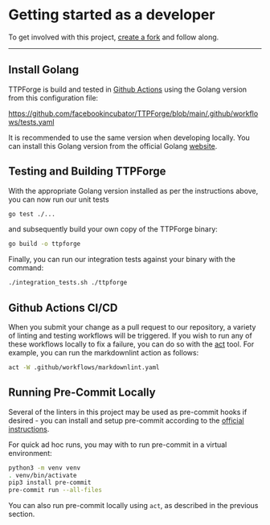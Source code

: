 # Getting started as a developer

To get involved with this project,
[create a fork](https://docs.github.com/en/get-started/quickstart/fork-a-repo)
and follow along.

---

## Install Golang

TTPForge is build and tested in
[Github Actions](https://github.com/features/actions) using the Golang version
from this configuration file:

https://github.com/facebookincubator/TTPForge/blob/main/.github/workflows/tests.yaml

It is recommended to use the same version when developing locally. You can
install this Golang version from the official Golang
[website](https://go.dev/doc/install).

## Testing and Building TTPForge

With the appropriate Golang version installed as per the instructions above, you
can now run our unit tests

```bash
go test ./...
```

and subsequently build your own copy of the TTPForge binary:

```bash
go build -o ttpforge
```

Finally, you can run our integration tests against your binary with the command:

```bash
./integration_tests.sh ./ttpforge
```

## Github Actions CI/CD

When you submit your change as a pull request to our repository, a variety of
linting and testing workflows will be triggered. If you wish to run any of these
workflows locally to fix a failure, you can do so with the
[act](https://github.com/nektos/act) tool. For example, you can run the
markdownlint action as follows:

```bash
act -W .github/workflows/markdownlint.yaml
```

## Running Pre-Commit Locally

Several of the linters in this project may be used as pre-commit hooks if
desired - you can install and setup pre-commit according to the
[official instructions](https://pre-commit.com/).

For quick ad hoc runs, you may with to run pre-commit in a virtual environment:

```bash
python3 -m venv venv
. venv/bin/activate
pip3 install pre-commit
pre-commit run --all-files
```

You can also run pre-commit locally using `act`, as described in the previous
section.
